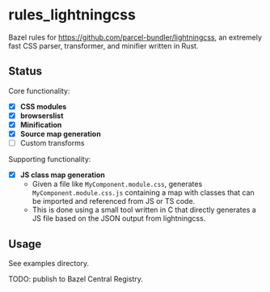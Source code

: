 # rules_lightningcss

Bazel rules for https://github.com/parcel-bundler/lightningcss, an
extremely fast CSS parser, transformer, and minifier written in Rust.

## Status

Core functionality:

- [x] **CSS modules**
- [x] **browserslist**
- [x] **Minification**
- [x] **Source map generation**
- [ ] Custom transforms

Supporting functionality:

- [x] **JS class map generation**
  - Given a file like `MyComponent.module.css`, generates
    `MyComponent.module.css.js` containing a map with classes that can be
    imported and referenced from JS or TS code.
  - This is done using a small tool written in C that directly generates a
    JS file based on the JSON output from lightningcss.

## Usage

See examples directory.

TODO: publish to Bazel Central Registry.
